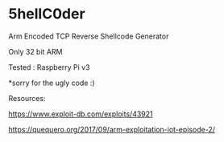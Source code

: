 #  5hellC0der
Arm Encoded TCP Reverse Shellcode Generator

Only 32 bit ARM

Tested : Raspberry Pi v3

*sorry for the ugly code :)

Resources:

https://www.exploit-db.com/exploits/43921

https://quequero.org/2017/09/arm-exploitation-iot-episode-2/
